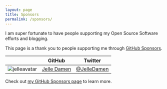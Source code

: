 ```yaml
---
layout: page
title: Sponsors
permalink: /sponsors/
---
```


I am super fortunate to have people supporting my Open Source Software efforts and blogging.

This page is a thank you to people supporting me through [GitHub Sponsors](https://github.com/sponsors/Cheesebaron). 

|         | GitHub  | Twitter |
|---------|---------|---------|
|![jelleavatar](https://avatars1.githubusercontent.com/u/3215626?s=200&u=2c9f78336d0cc17d3064b4d0e62cb120441ca8e5&v=4)| [Jelle Damen](https://github.com/JelleDamen) | [@JelleDamen](https://twitter.com/JelleDamen) |


Check out [my GitHub Sponsors page](https://github.com/sponsors/Cheesebaron) to learn more.